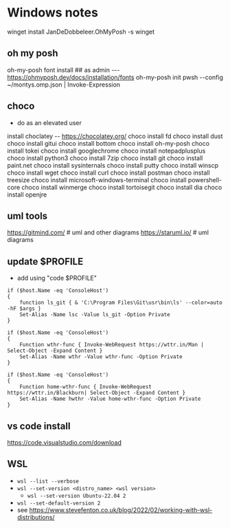 # Windows notes

winget install JanDeDobbeleer.OhMyPosh -s winget

## oh my posh

oh-my-posh font install ## as admin  --- <https://ohmyposh.dev/docs/installation/fonts>
oh-my-posh init pwsh --config ~/montys.omp.json | Invoke-Expression

## choco

* do as an elevated user

install choclatey -- <https://chocolatey.org/>
choco install fd
choco install dust
choco install gitui
choco install bottom
choco install oh-my-posh
choco install tokei
choco install googlechrome
choco install notepadplusplus
choco install python3
choco install 7zip
choco install git
choco install paint.net
choco install sysinternals
choco install putty
choco install winscp
choco install wget
choco install curl
choco install postman
choco install treesize
choco install microsoft-windows-terminal
choco install powershell-core
choco install winmerge
choco install tortoisegit
choco install dia
choco install openjre

## uml tools

<https://gitmind.com/> # uml and other diagrams
<https://staruml.io/> # uml diagrams

## update $PROFILE

* add using "code $PROFILE"

~~~~ shell
if ($host.Name -eq 'ConsoleHost')
{
    function ls_git { & 'C:\Program Files\Git\usr\bin\ls' --color=auto -hF $args }
    Set-Alias -Name lsc -Value ls_git -Option Private
}

if ($host.Name -eq 'ConsoleHost')
{
    Function wthr-func { Invoke-WebRequest https://wttr.in/Man | Select-Object -Expand Content }
    Set-Alias -Name wthr -Value wthr-func -Option Private
}

if ($host.Name -eq 'ConsoleHost')
{
    Function home-wthr-func { Invoke-WebRequest https://wttr.in/Blackburn| Select-Object -Expand Content }
    Set-Alias -Name hwthr -Value home-wthr-func -Option Private
}
~~~~

## vs code install

<https://code.visualstudio.com/download>

## WSL

* `wsl --list --verbose`
* `wsl --set-version <distro_name> <wsl version>`
  * `wsl --set-version Ubuntu-22.04 2`
* `wsl --set-default-version 2`
* see <https://www.stevefenton.co.uk/blog/2022/02/working-with-wsl-distributions/>
